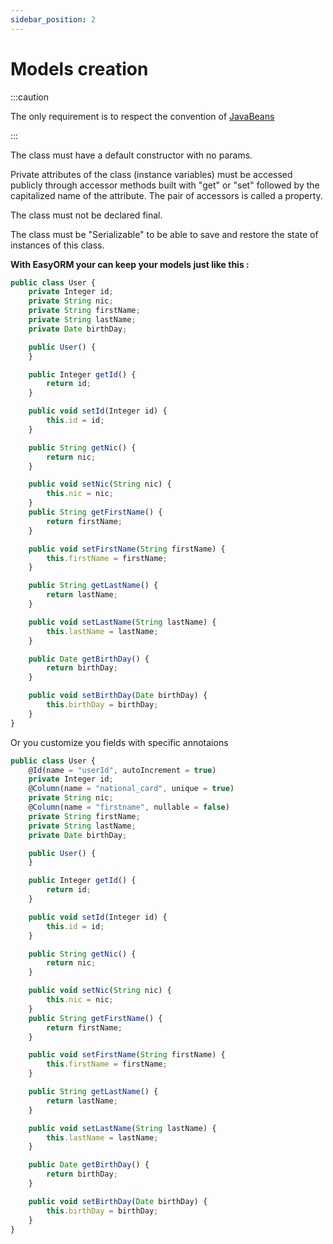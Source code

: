 ```yaml
---
sidebar_position: 2
---
```

# Models creation

:::caution

The only requirement is to respect the convention of [JavaBeans](https://en.wikipedia.org/wiki/JavaBeans)

:::

The class must have a default constructor with no params.

Private attributes of the class (instance variables) must be accessed publicly through accessor methods built with "get" or "set" followed by the capitalized name of the attribute. The pair of accessors is called a property.

The class must not be declared final.

The class must be "Serializable" to be able to save and restore the state of instances of this class.

**With EasyORM your can keep your models just like this :**

```js
public class User {
    private Integer id;
    private String nic;
    private String firstName;
    private String lastName;
    private Date birthDay;

    public User() {
    }

    public Integer getId() {
        return id;
    }

    public void setId(Integer id) {
        this.id = id;
    }

    public String getNic() {
        return nic;
    }

    public void setNic(String nic) {
        this.nic = nic;
    }
    public String getFirstName() {
        return firstName;
    }

    public void setFirstName(String firstName) {
        this.firstName = firstName;
    }

    public String getLastName() {
        return lastName;
    }

    public void setLastName(String lastName) {
        this.lastName = lastName;
    }

    public Date getBirthDay() {
        return birthDay;
    }

    public void setBirthDay(Date birthDay) {
        this.birthDay = birthDay;
    }
}
```

Or you customize you fields with specific annotaions

```js
public class User {
    @Id(name = "userId", autoIncrement = true)
    private Integer id;
    @Column(name = "national_card", unique = true)
    private String nic;
    @Column(name = "firstname", nullable = false)
    private String firstName;
    private String lastName;
    private Date birthDay;

    public User() {
    }

    public Integer getId() {
        return id;
    }

    public void setId(Integer id) {
        this.id = id;
    }

    public String getNic() {
        return nic;
    }

    public void setNic(String nic) {
        this.nic = nic;
    }
    public String getFirstName() {
        return firstName;
    }

    public void setFirstName(String firstName) {
        this.firstName = firstName;
    }

    public String getLastName() {
        return lastName;
    }

    public void setLastName(String lastName) {
        this.lastName = lastName;
    }

    public Date getBirthDay() {
        return birthDay;
    }

    public void setBirthDay(Date birthDay) {
        this.birthDay = birthDay;
    }
}
```